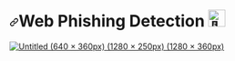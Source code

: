 <h1 dir="auto"><a id="user-content-web-phishing-detection--" class="anchor" aria-hidden="true" href="#web-phishing-detection--"><svg class="octicon octicon-link" viewBox="0 0 16 16" version="1.1" width="16" height="16" aria-hidden="true"><path fill-rule="evenodd" d="M7.775 3.275a.75.75 0 001.06 1.06l1.25-1.25a2 2 0 112.83 2.83l-2.5 2.5a2 2 0 01-2.83 0 .75.75 0 00-1.06 1.06 3.5 3.5 0 004.95 0l2.5-2.5a3.5 3.5 0 00-4.95-4.95l-1.25 1.25zm-4.69 9.64a2 2 0 010-2.83l2.5-2.5a2 2 0 012.83 0 .75.75 0 001.06-1.06 3.5 3.5 0 00-4.95 0l-2.5 2.5a3.5 3.5 0 004.95 4.95l1.25-1.25a.75.75 0 00-1.06-1.06l-1.25 1.25a2 2 0 01-2.83 0z"></path></svg></a>Web Phishing Detection <themed-picture data-catalyst-inline="true" data-catalyst=""><picture> <picture><img src="https://camo.githubusercontent.com/90787ac3778bd1bd29f53a82ad56c8e820f5e65bcbc2f4080826f116c92f4a31/68747470733a2f2f666f6e74732e677374617469632e636f6d2f732f652f6e6f746f656d6f6a692f6c61746573742f31663434625f31663366632f3531322e676966" alt="👋" width="30" height="30" data-canonical-src="https://fonts.gstatic.com/s/e/notoemoji/latest/1f44b_1f3fc/512.gif" style="visibility:visible;max-width:100%;"></picture></picture></themed-picture></h1  
https://github.com/IBM-EPBL/IBM-Project-25628-1659969123/issues/1#issue-1401853002
<p dir="auto"><a target="_blank" rel="noopener noreferrer nofollow" href="https://user-images.githubusercontent.com/62200224/191582048-20c88e71-665f-46fc-9423-4acf59982cb3.png"><img src="https://github.com/IBM-EPBL/IBM-Project-25628-1659969123/issues/1#issue-1401853002" alt="Untitled (640 × 360px) (1280 × 250px) (1280 × 360px)" style="max-width: 100%;"></a></p>
